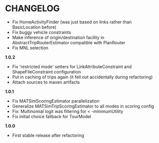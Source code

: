 # CHANGELOG

- Fix HomeActivityFinder (was just based on links rather than BasicLocation before)
- Fix buggy vehicle constraints
- Make inference of origin/destination facility in AbstractTripRouterEstimator compatible with PlanRouter
- Fix MNL selection

**1.0.2**

- Fix 'restricted mode' setters for LinkAttributeConstraint and ShapeFileConstraint configuration
- Put in caching of trips again (it fell out accidentally during refactoring)
- Attach sources to maven artifacts

**1.0.1**

- Fix MATSimScoringEstimator parallelization
- Generalize MATSimTripScoringEstimator to all modes in scoring config
- Fix: Multinomial logit was filtering for < -minimumUtility
- Fix initial choice fallback for TourModel

**1.0.0**

- First stable release after refactoring
